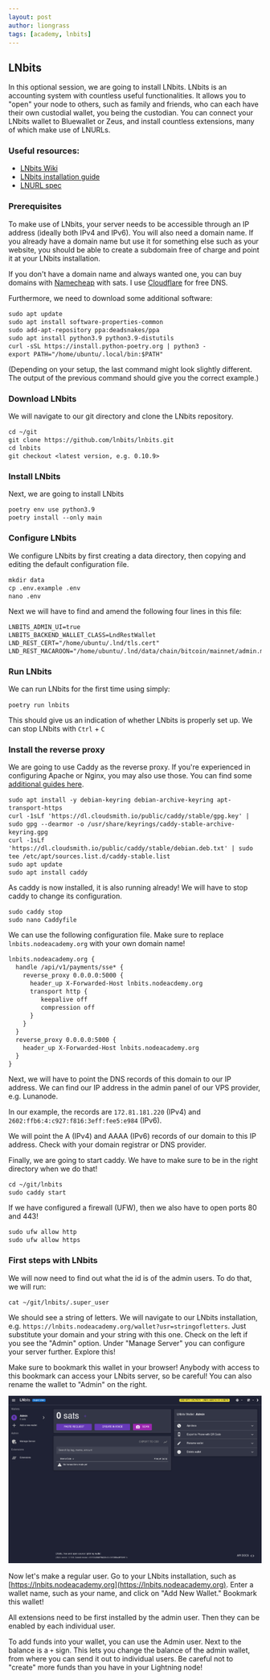```yaml
---
layout: post
author: liongrass
tags: [academy, lnbits]
---
```


## LNbits

In this optional session, we are going to install LNbits. LNbits is an accounting system with countless useful functionalities. It allows you to "open" your node to others, such as family and friends, who can each have their own custodial wallet, you being the custodian. You can connect your LNbits wallet to Bluewallet or Zeus, and install countless extensions, many of which make use of LNURLs.

### Useful resources:

- [LNbits Wiki](https://github.com/lnbits/lnbits/wiki/)
- [LNbits installation guide](https://github.com/lnbits/lnbits/blob/main/docs/guide/installation.md)
- [LNURL spec](https://github.com/lnurl/awesome-lnurl)

### Prerequisites

To make use of LNbits, your server needs to be accessible through an IP address (ideally both IPv4 and IPv6). You will also need a domain name. If you already have a domain name but use it for something else such as your website, you should be able to create a subdomain free of charge and point it at your LNbits installation.

If you don't have a domain name and always wanted one, you can buy domains with [Namecheap](https://www.namecheap.com/) with sats. I use [Cloudflare](https://www.cloudflare.com/) for free DNS.

Furthermore, we need to download some additional software:

```shell
sudo apt update
sudo apt install software-properties-common
sudo add-apt-repository ppa:deadsnakes/ppa
sudo apt install python3.9 python3.9-distutils
curl -sSL https://install.python-poetry.org | python3 -
export PATH="/home/ubuntu/.local/bin:$PATH"
```

(Depending on your setup, the last command might look slightly different. The output of the previous command should give you the correct example.)

### Download LNbits

We will navigate to our git directory and clone the LNbits repository.

```shell
cd ~/git
git clone https://github.com/lnbits/lnbits.git
cd lnbits
git checkout <latest version, e.g. 0.10.9>
```

### Install LNbits

Next, we are going to install LNbits

```shell
poetry env use python3.9
poetry install --only main
```

### Configure LNbits

We configure LNbits by first creating a data directory, then copying and editing the default configuration file.

```shell
mkdir data
cp .env.example .env
nano .env
```

Next we will have to find and amend the following four lines in this file:

```
LNBITS_ADMIN_UI=true
LNBITS_BACKEND_WALLET_CLASS=LndRestWallet
LND_REST_CERT="/home/ubuntu/.lnd/tls.cert"
LND_REST_MACAROON="/home/ubuntu/.lnd/data/chain/bitcoin/mainnet/admin.macaroon"
```

### Run LNbits

We can run LNbits for the first time using simply:

`poetry run lnbits`

This should give us an indication of whether LNbits is properly set up. We can stop LNbits with `Ctrl` + `C`

### Install the reverse proxy

We are going to use Caddy as the reverse proxy. If you're experienced in configuring Apache or Nginx, you may also use those. You can find some [additional guides here](https://github.com/lnbits/lnbits/blob/main/docs/guide/installation.md).

```shell
sudo apt install -y debian-keyring debian-archive-keyring apt-transport-https
curl -1sLf 'https://dl.cloudsmith.io/public/caddy/stable/gpg.key' | sudo gpg --dearmor -o /usr/share/keyrings/caddy-stable-archive-keyring.gpg
curl -1sLf 'https://dl.cloudsmith.io/public/caddy/stable/debian.deb.txt' | sudo tee /etc/apt/sources.list.d/caddy-stable.list
sudo apt update
sudo apt install caddy
```

As caddy is now installed, it is also running already! We will have to stop caddy to change its configuration.

```shell
sudo caddy stop
sudo nano Caddyfile
```

We can use the following configuration file. Make sure to replace `lnbits.nodeacademy.org` with your own domain name!

```
lnbits.nodeacademy.org {
  handle /api/v1/payments/sse* {
    reverse_proxy 0.0.0.0:5000 {
      header_up X-Forwarded-Host lnbits.nodeacdemy.org 
      transport http {
         keepalive off
         compression off
      }
    }
  }
  reverse_proxy 0.0.0.0:5000 {
    header_up X-Forwarded-Host lnbits.nodeacademy.org
  }
}
```

Next, we will have to point the DNS records of this domain to our IP address. We can find our IP address in the admin panel of our VPS provider, e.g. Lunanode.

In our example, the records are `172.81.181.220` (IPv4) and `2602:ffb6:4:c927:f816:3eff:fee5:e984` (IPv6).

We will point the A (IPv4) and AAAA (IPv6) records of our domain to this IP address. Check with your domain registrar or DNS provider.

Finally, we are going to start caddy. We have to make sure to be in the right directory when we do that!

```shell
cd ~/git/lnbits
sudo caddy start
```

If we have configured a firewall (UFW), then we also have to open ports 80 and 443!

```shell
sudo ufw allow http
sudo ufw allow https
```

### First steps with LNbits

We will now need to find out what the id is of the admin users. To do that, we will run:

```shell
cat ~/git/lnbits/.super_user
```

We should see a string of letters. We will navigate to our LNbits installation, e.g. `https://lnbits.nodeacademy.org/wallet?usr=stringofletters`. Just substitute your domain and your string with this one. Check on the left if you see the "Admin" option. Under "Manage Server" you can configure your server further. Explore this!

Make sure to bookmark this wallet in your browser! Anybody with access to this bookmark can access your LNbits server, so be careful! You can also rename the wallet to "Admin" on the right.

![LNbits admin](/images/lnbits_admin.png)

Now let's make a regular user. Go to your LNbits installation, such as [https://lnbits.nodeacademy.org](https://lnbits.nodeacademy.org). Enter a wallet name, such as your name, and click on "Add New Wallet." Bookmark this wallet!

All extensions need to be first installed by the admin user. Then they can be enabled by each individual user.

To add funds into your wallet, you can use the Admin user. Next to the balance is a `+` sign. This lets you change the balance of the admin wallet, from where you can send it out to individual users. Be careful not to "create" more funds than you have in your Lightning node!
